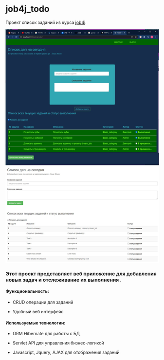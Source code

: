# job4j_todo
Проект список заданий из курса [job4j](https://job4j.ru/).

![todo_1](images/To_do_list4.jpg)
![todo_2](images/To_do_list2.jpg)


### Этот проект представляет веб приложение для добавления новых задач и отслеживание их выполнения .

#### Функциональность:

- CRUD операции для заданий

- Удобный веб интерфейс

#### Используемые технологии:

- ORM Hibernate для работы с БД

- Servlet API для управления бизнес-логикой

- Javascript, Jquery, AJAX для отображения заданий